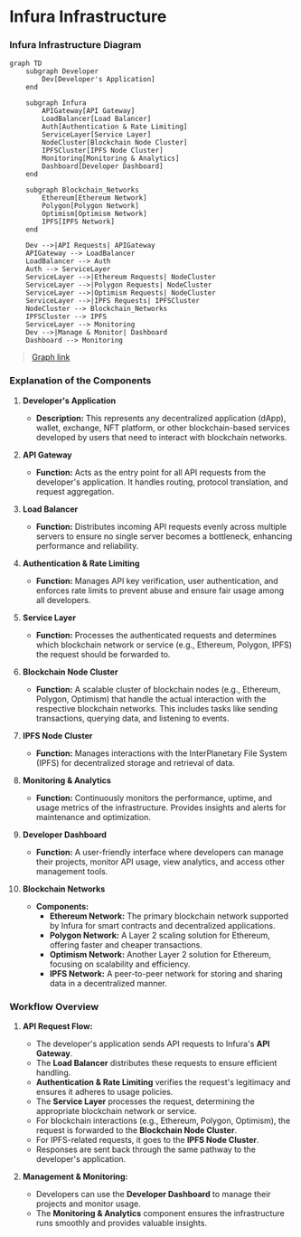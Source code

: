 # Infura Infrastructure

### **Infura Infrastructure Diagram**

```mermaid
graph TD
    subgraph Developer
        Dev[Developer's Application]
    end

    subgraph Infura
        APIGateway[API Gateway]
        LoadBalancer[Load Balancer]
        Auth[Authentication & Rate Limiting]
        ServiceLayer[Service Layer]
        NodeCluster[Blockchain Node Cluster]
        IPFSCluster[IPFS Node Cluster]
        Monitoring[Monitoring & Analytics]
        Dashboard[Developer Dashboard]
    end

    subgraph Blockchain_Networks
        Ethereum[Ethereum Network]
        Polygon[Polygon Network]
        Optimism[Optimism Network]
        IPFS[IPFS Network]
    end

    Dev -->|API Requests| APIGateway
    APIGateway --> LoadBalancer
    LoadBalancer --> Auth
    Auth --> ServiceLayer
    ServiceLayer -->|Ethereum Requests| NodeCluster
    ServiceLayer -->|Polygon Requests| NodeCluster
    ServiceLayer -->|Optimism Requests| NodeCluster
    ServiceLayer -->|IPFS Requests| IPFSCluster
    NodeCluster --> Blockchain_Networks
    IPFSCluster --> IPFS
    ServiceLayer --> Monitoring
    Dev -->|Manage & Monitor| Dashboard
    Dashboard --> Monitoring
```

> [Graph link](https://mermaid.live/view#pako:eNqVlM9u2zAMxl9F0GG7tC-Qw4B02YYAaRc0u9nFwNqMLVSWPP1pYTR991G2HClFUqA-JCT9I01_-uBXXuka-YI3BvqW_VmVitFl_eNUWOEzSt2jmerholJxLH-1bNn3UlTghFYPE4WqLtW7QWu19wbSlOV2_QscvsBQUMhi_JCAjYb6BiSoCk0REjZnGbT0ri3CDyoXd2Bf2D0NYxvRCSdUk9E7NM-iwg0MNDImbMwy6I70-C69dcTcSF09VS0INZZZrGf0evtzN9MhvsTdaiWcNrRPkUJadalADrS6zdgV2PZRg6mTzKn2gcRp27936F60ebJp6A_SyKDvijlgkckevNVyaLQq4v8Z4nfvSFbbFXNwhgkyRC1O7mUr03ux6-tvh3Dy9_jPo3X2kFliolIe4BNDTEBeGZHghNhL0VjKz3y6lVfGLY6KpFUyE1xomjX6TM9RtM80jUqmhsxwU0M2YXzhiy7IOkcw5Oefmbn19LxuQUGDZNsIHJIvIzin78bwK96h6UDU9Kl5DWzJSfUOS76gsMY9eOlKXqo3QsE7vRtUxRfOeLziRvum5Ys9SEuZ72tyxUoAub6bkLf_FjaWUg)

### **Explanation of the Components**

1. **Developer's Application**
   - **Description:** This represents any decentralized application (dApp), wallet, exchange, NFT platform, or other blockchain-based services developed by users that need to interact with blockchain networks.

2. **API Gateway**
   - **Function:** Acts as the entry point for all API requests from the developer's application. It handles routing, protocol translation, and request aggregation.

3. **Load Balancer**
   - **Function:** Distributes incoming API requests evenly across multiple servers to ensure no single server becomes a bottleneck, enhancing performance and reliability.

4. **Authentication & Rate Limiting**
   - **Function:** Manages API key verification, user authentication, and enforces rate limits to prevent abuse and ensure fair usage among all developers.

5. **Service Layer**
   - **Function:** Processes the authenticated requests and determines which blockchain network or service (e.g., Ethereum, Polygon, IPFS) the request should be forwarded to.

6. **Blockchain Node Cluster**
   - **Function:** A scalable cluster of blockchain nodes (e.g., Ethereum, Polygon, Optimism) that handle the actual interaction with the respective blockchain networks. This includes tasks like sending transactions, querying data, and listening to events.

7. **IPFS Node Cluster**
   - **Function:** Manages interactions with the InterPlanetary File System (IPFS) for decentralized storage and retrieval of data.

8. **Monitoring & Analytics**
   - **Function:** Continuously monitors the performance, uptime, and usage metrics of the infrastructure. Provides insights and alerts for maintenance and optimization.

9. **Developer Dashboard**
   - **Function:** A user-friendly interface where developers can manage their projects, monitor API usage, view analytics, and access other management tools.

10. **Blockchain Networks**
    - **Components:**
      - **Ethereum Network:** The primary blockchain network supported by Infura for smart contracts and decentralized applications.
      - **Polygon Network:** A Layer 2 scaling solution for Ethereum, offering faster and cheaper transactions.
      - **Optimism Network:** Another Layer 2 solution for Ethereum, focusing on scalability and efficiency.
      - **IPFS Network:** A peer-to-peer network for storing and sharing data in a decentralized manner.

### **Workflow Overview**

1. **API Request Flow:**
   - The developer's application sends API requests to Infura's **API Gateway**.
   - The **Load Balancer** distributes these requests to ensure efficient handling.
   - **Authentication & Rate Limiting** verifies the request's legitimacy and ensures it adheres to usage policies.
   - The **Service Layer** processes the request, determining the appropriate blockchain network or service.
   - For blockchain interactions (e.g., Ethereum, Polygon, Optimism), the request is forwarded to the **Blockchain Node Cluster**.
   - For IPFS-related requests, it goes to the **IPFS Node Cluster**.
   - Responses are sent back through the same pathway to the developer's application.

2. **Management & Monitoring:**
   - Developers can use the **Developer Dashboard** to manage their projects and monitor usage.
   - The **Monitoring & Analytics** component ensures the infrastructure runs smoothly and provides valuable insights.


